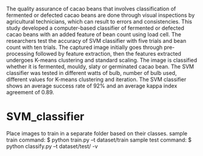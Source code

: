 The quality assurance of cacao beans that
involves classification of fermented or defected cacao beans
are done through visual inspections by agricultural
technicians, which can result to errors and consistencies.
This study developed a computer-based classifier of
fermented or defected cacao beans with an added feature of
bean count using load cell. The researchers test the accuracy
of SVM classifier with five trials and bean count with ten
trials. The captured image initially goes through pre-
processing followed by feature extraction, then the features
extracted undergoes K-means clustering and standard
scaling. The image is classified whether it is fermented,
mouldy, slaty or germinated cacao bean. The SVM classifier
was tested in different watts of bulb, number of bulb used,
different values for K-means clustering and iteration. The
SVM classifier shows an average success rate of 92% and an
average kappa index agreement of 0.89. 


# SVM_classifier
Place images to train in a separate folder based on their classes. 
sample train command:
$ python train.py –t dataset/train
sample test command:
$ python classify.py –t dataset/test/ -v
